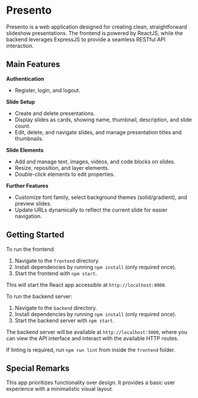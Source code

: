 # Presento

Presento is a web application designed for creating clean, straightforward slideshow presentations. The frontend is powered by ReactJS, while the backend leverages ExpressJS to provide a seamless RESTful API interaction.

## Main Features

**Authentication**
  - Register, login, and logout.

**Slide Setup**
  - Create and delete presentations.
  - Display slides as cards, showing name, thumbnail, description, and slide count.
  - Edit, delete, and navigate slides, and manage presentation titles and thumbnails.

**Slide Elements**
  - Add and manage text, images, videos, and code blocks on slides.
  - Resize, reposition, and layer elements.
  - Double-click elements to edit properties.

**Further Features**
  - Customize font family, select background themes (solid/gradient), and preview slides.
  - Update URLs dynamically to reflect the current slide for easier navigation.

## Getting Started

To run the frontend:

1. Navigate to the `frontend` directory.
2. Install dependencies by running `npm install` (only required once).
3. Start the frontend with `npm start`.

This will start the React app accessible at `http://localhost:8000`.

To run the backend server:

1. Navigate to the `backend` directory.
2. Install dependencies by running `npm install` (only required once).
3. Start the backend server with `npm start`.

The backend server will be available at `http://localhost:5000`, where you can view the API interface and interact with the available HTTP routes.

If linting is required, run `npm run lint` from inside the `frontend` folder.

## Special Remarks

This app prioritizes functionality over design. It provides a basic user experience with a minimalistic visual layout.